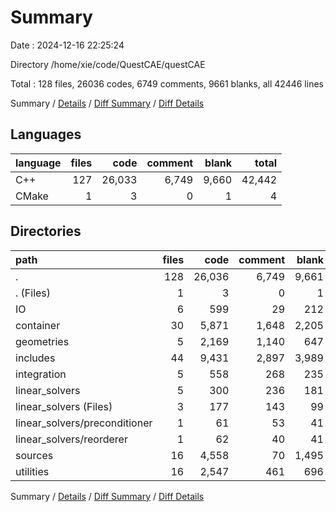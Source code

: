# Summary

Date : 2024-12-16 22:25:24

Directory /home/xie/code/QuestCAE/questCAE

Total : 128 files,  26036 codes, 6749 comments, 9661 blanks, all 42446 lines

Summary / [Details](details.md) / [Diff Summary](diff.md) / [Diff Details](diff-details.md)

## Languages
| language | files | code | comment | blank | total |
| :--- | ---: | ---: | ---: | ---: | ---: |
| C++ | 127 | 26,033 | 6,749 | 9,660 | 42,442 |
| CMake | 1 | 3 | 0 | 1 | 4 |

## Directories
| path | files | code | comment | blank | total |
| :--- | ---: | ---: | ---: | ---: | ---: |
| . | 128 | 26,036 | 6,749 | 9,661 | 42,446 |
| . (Files) | 1 | 3 | 0 | 1 | 4 |
| IO | 6 | 599 | 29 | 212 | 840 |
| container | 30 | 5,871 | 1,648 | 2,205 | 9,724 |
| geometries | 5 | 2,169 | 1,140 | 647 | 3,956 |
| includes | 44 | 9,431 | 2,897 | 3,989 | 16,317 |
| integration | 5 | 558 | 268 | 235 | 1,061 |
| linear_solvers | 5 | 300 | 236 | 181 | 717 |
| linear_solvers (Files) | 3 | 177 | 143 | 99 | 419 |
| linear_solvers/preconditioner | 1 | 61 | 53 | 41 | 155 |
| linear_solvers/reorderer | 1 | 62 | 40 | 41 | 143 |
| sources | 16 | 4,558 | 70 | 1,495 | 6,123 |
| utilities | 16 | 2,547 | 461 | 696 | 3,704 |

Summary / [Details](details.md) / [Diff Summary](diff.md) / [Diff Details](diff-details.md)
